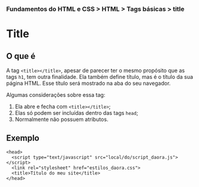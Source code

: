 ### Fundamentos do HTML e CSS > HTML > Tags básicas > title

# Title

## O que é

A tag `<title></title>`, apesar de parecer ter o mesmo propósito que as tags `h1`, tem outra finalidade. Ela também define título, mas é o título da sua página HTML. Esse título será mostrado na aba do seu navegador.

Algumas considerações sobre essa tag:
1. Ela abre e fecha com `<title></title>`;
2. Elas só podem ser incluídas dentro das tags `head`;
3. Normalmente não possuem atributos.

## Exemplo
```
<head>
  <script type="text/javascript" src="local/do/script_daora.js"></script>
  <link rel="stylesheet" href="estilos_daora.css">
  <title>Título do meu site</title>
</head>
```
